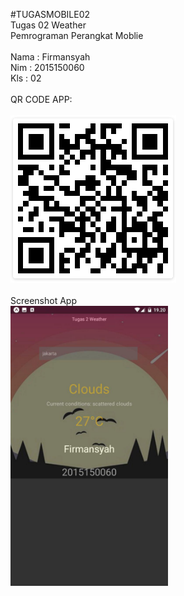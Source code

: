 #TUGASMOBILE02<br>
Tugas 02 Weather <br> 
Pemrograman Perangkat Moblie
<br><br>
Nama : Firmansyah
<br>
Nim  : 2015150060
<br>
Kls  : 02
<br><br>
QR CODE APP:
<br><br><img src="qrcode.png">
<br><br>
Screenshot App<br>
<img height="50%"  width="50%" src="1.png">

